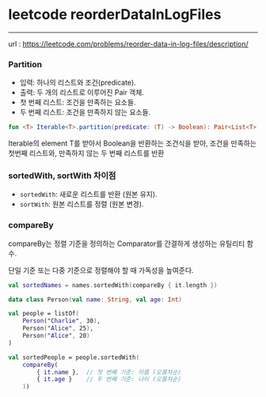# leetcode reorderDataInLogFiles
---
url : https://leetcode.com/problems/reorder-data-in-log-files/description/

### Partition

- 입력: 하나의 리스트와 조건(predicate).
- 출력: 두 개의 리스트로 이루어진 Pair 객체.
- 첫 번째 리스트: 조건을 만족하는 요소들.
- 두 번째 리스트: 조건을 만족하지 않는 요소들.

```kotlin
fun <T> Iterable<T>.partition(predicate: (T) -> Boolean): Pair<List<T>, List<T>>
```

Iterable의 element T를 받아서 Boolean을 반환하는 조건식을 받아, 조건을 만족하는 첫번째 리스트와, 만족하지 않는 두 번째 리스트를 반환

### sortedWith, sortWith 차이점

- `sortedWith`: 새로운 리스트를 반환 (원본 유지).
- `sortWith`: 원본 리스트를 정렬 (원본 변경).

### compareBy

compareBy는 정렬 기준을 정의하는 Comparator를 간결하게 생성하는 유틸리티 함수.

단일 기준 또는 다중 기준으로 정렬해야 할 때 가독성을 높여준다.

```kotlin
val sortedNames = names.sortedWith(compareBy { it.length })
```

```kotlin
data class Person(val name: String, val age: Int)

val people = listOf(
    Person("Charlie", 30),
    Person("Alice", 25),
    Person("Alice", 20)
)

val sortedPeople = people.sortedWith(
    compareBy(
        { it.name },  // 첫 번째 기준: 이름 (오름차순)
        { it.age }    // 두 번째 기준: 나이 (오름차순)
    ))
```
